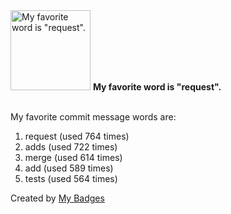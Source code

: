 <img src="https://my-badges.github.io/my-badges/favorite-word.png" alt="My favorite word is &quot;request&quot;." title="My favorite word is &quot;request&quot;." width="128">
<strong>My favorite word is &quot;request&quot;.</strong>
<br><br>

My favorite commit message words are:

1. request (used 764 times)
2. adds (used 722 times)
3. merge (used 614 times)
4. add (used 589 times)
5. tests (used 564 times)


Created by <a href="https://github.com/my-badges/my-badges">My Badges</a>